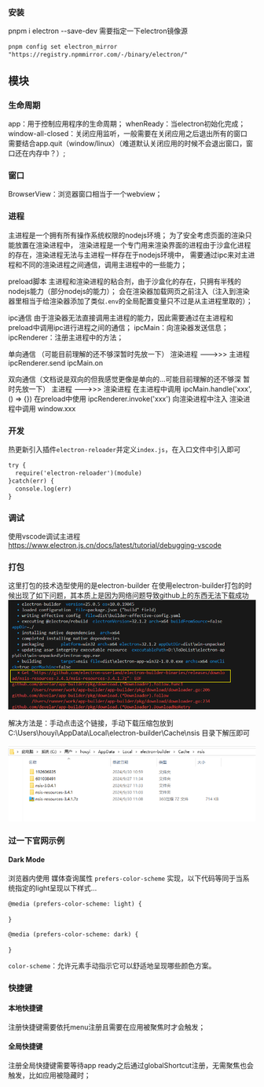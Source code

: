 <!--
 * @Author: yeyu98
 * @Date: 2024-09-26 14:16:03
 * @LastEditors: yeyu98
 * @LastEditTime: 2024-10-04 10:57:22
 * @FilePath: \electron-app\README.md
 * @Description: 
-->
### 安装
pnpm i electron --save-dev
需要指定一下electron镜像源 
```
pnpm config set electron_mirror "https://registry.npmmirror.com/-/binary/electron/"
```

## 模块
### 生命周期
app：用于控制应用程序的生命周期；
whenReady：当electron初始化完成；
window-all-closed：关闭应用监听，一般需要在关闭应用之后退出所有的窗口 需要结合app.quit（window/linux）（难道默认关闭应用的时候不会退出窗口，窗口还在内存中？）;


### 窗口
BrowserView：浏览器窗口相当于一个webview；



### 进程
主进程是一个拥有所有操作系统权限的nodejs环境；
为了安全考虑页面的渲染只能放置在渲染进程中，
渲染进程是一个专门用来渲染界面的进程由于沙盒化进程的存在，渲染进程无法与主进程一样存在于nodejs环境中，
需要通过ipc来对主进程和不同的渲染进程之间通信，调用主进程中的一些能力；


preload脚本
主进程和渲染进程的粘合剂，由于沙盒化的存在，只拥有半残的nodejs能力（部分nodejs的能力）；
会在渲染器加载网页之前注入（注入到渲染器里相当于给渲染器添加了类似`.env`的全局配置变量只不过是从主进程里取的）；

ipc通信
由于渲染器无法直接调用主进程的能力，因此需要通过在主进程和preload中调用ipc进行进程之间的通信；
ipcMain：向渲染器发送信息；
ipcRenderer：注册主进程中的方法；

单向通信 （可能目前理解的还不够深暂时先放一下） 渲染进程 --->>> 主进程
ipcRenderer.send
ipcMain.on

双向通信（文档说是双向的但我感觉更像是单向的...可能目前理解的还不够深  暂时先放一下） 主进程 --->>> 渲染进程
在主进程中调用 ipcMain.handle('xxx', () => {})
在preload中使用 ipcRenderer.invoke('xxx') 向渲染进程中注入
渲染进程中调用 window.xxx



### 开发
热更新引入插件`electron-reloader`并定义`index.js`，在入口文件中引入即可
```
try {
  require('electron-reloader')(module)
}catch(err) {
  console.log(err)
}
```



### 调试
使用vscode调试主进程
https://www.electron.js.cn/docs/latest/tutorial/debugging-vscode


### 打包
这里打包的技术选型使用的是electron-builder
在使用electron-builder打包的时候出现了如下问题，其本质上是因为网络问题导致github上的东西无法下载成功
![alt text](./assets/readme-images/image.png)

解决方法是：手动点击这个链接，手动下载压缩包放到 C:\Users\houyi\AppData\Local\electron-builder\Cache\nsis 目录下解压即可

![alt text](./assets/readme-images/image-1.png)


### 过一下官网示例

#### Dark Mode

浏览器内使用 媒体查询属性 `prefers-color-scheme` 实现，以下代码等同于当系统指定的light呈现以下样式...
```
@media (prefers-color-scheme: light) {

}
```

```
@media (prefers-color-scheme: dark) {
  
}
```
`color-scheme`：允许元素手动指示它可以舒适地呈现哪些颜色方案。

### 快捷键
#### 本地快捷键
注册快捷键需要依托menu注册且需要在应用被聚焦时才会触发；
#### 全局快捷键
注册全局快捷键需要等待app ready之后通过globalShortcut注册，无需聚焦也会触发，比如应用被隐藏时；
